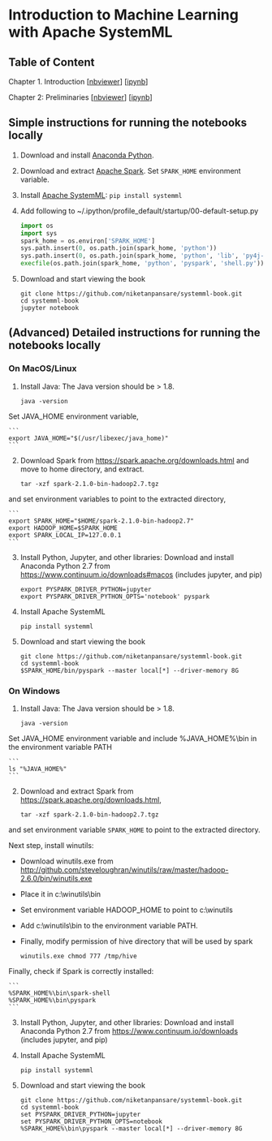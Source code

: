 # Introduction to Machine Learning with Apache SystemML

## Table of Content

Chapter 1. Introduction [[nbviewer](http://nbviewer.jupyter.org/github/niketanpansare/systemml-book/blob/master/Chapter1_Introduction.ipynb)] [[ipynb](https://github.com/niketanpansare/systemml-book/blob/master/Chapter1_Introduction.ipynb)]

Chapter 2: Preliminaries [[nbviewer](http://nbviewer.jupyter.org/github/niketanpansare/systemml-book/blob/master/Chapter2_Preliminaries.ipynb)] [[ipynb](https://github.com/niketanpansare/systemml-book/blob/master/Chapter2_Preliminaries.ipynb)]


## Simple instructions for running the notebooks locally

1. Download and install [Anaconda Python](https://www.continuum.io/downloads).

2. Download and extract [Apache Spark](http://spark.apache.org/downloads.html). Set `SPARK_HOME` environment variable.

3. Install [Apache SystemML](http://systemml.apache.org/install-systemml.html): `pip install systemml`

4. Add following to ~/.ipython/profile_default/startup/00-default-setup.py

	```python
	import os
	import sys
	spark_home = os.environ['SPARK_HOME']
	sys.path.insert(0, os.path.join(spark_home, 'python'))
	sys.path.insert(0, os.path.join(spark_home, 'python', 'lib', 'py4j-0.9-src.zip'))
	execfile(os.path.join(spark_home, 'python', 'pyspark', 'shell.py'))
	```

5. Download and start viewing the book

	```
	git clone https://github.com/niketanpansare/systemml-book.git
	cd systemml-book
	jupyter notebook
	```

## (Advanced) Detailed instructions for running the notebooks locally

### On MacOS/Linux

1. Install Java: The Java version should be > 1.8.

	```
	java -version
	```

Set JAVA_HOME environment variable, 

	```
	export JAVA_HOME="$(/usr/libexec/java_home)"
	```

2. Download Spark from https://spark.apache.org/downloads.html and move to home directory, and extract.

	```
	tar -xzf spark-2.1.0-bin-hadoop2.7.tgz
	```
	
and set environment variables to point to the extracted directory,

	```
	export SPARK_HOME="$HOME/spark-2.1.0-bin-hadoop2.7"
	export HADOOP_HOME=$SPARK_HOME
	export SPARK_LOCAL_IP=127.0.0.1
	```
	
3. Install Python, Jupyter, and other libraries: Download and install Anaconda Python 2.7 from https://www.continuum.io/downloads#macos
(includes jupyter, and pip)

	```
	export PYSPARK_DRIVER_PYTHON=jupyter
	export PYSPARK_DRIVER_PYTHON_OPTS='notebook' pyspark
	```
	
4. Install Apache SystemML

	```
	pip install systemml
	```
	
5. Download and start viewing the book

	```
	git clone https://github.com/niketanpansare/systemml-book.git
	cd systemml-book
	$SPARK_HOME/bin/pyspark --master local[*] --driver-memory 8G
	```
	
### On Windows

1. Install Java: The Java version should be > 1.8.

	```
	java -version
	```
	
Set JAVA_HOME environment variable and include %JAVA_HOME%\bin in the environment variable PATH

	```
	ls "%JAVA_HOME%"
	```
	
2. Download and extract Spark from https://spark.apache.org/downloads.html, 

	```
	tar -xzf spark-2.1.0-bin-hadoop2.7.tgz
	```
	
and set environment variable `SPARK_HOME` to point to the extracted directory.
	
Next step, install winutils:

- Download winutils.exe from http://github.com/steveloughran/winutils/raw/master/hadoop-2.6.0/bin/winutils.exe  
- Place it in c:\winutils\bin
- Set environment variable HADOOP_HOME to point to c:\winutils
- Add c:\winutils\bin to the environment variable PATH.
- Finally, modify permission of hive directory that will be used by spark

	```
	winutils.exe chmod 777 /tmp/hive
	```
	
Finally, check if Spark is correctly installed:

	```
	%SPARK_HOME%\bin\spark-shell
	%SPARK_HOME%\bin\pyspark	
	```
	
3. Install Python, Jupyter, and other libraries: Download and install Anaconda Python 2.7 from https://www.continuum.io/downloads
(includes jupyter, and pip)
	
4. Install Apache SystemML

	```
	pip install systemml
	```
	
5. Download and start viewing the book

	```
	git clone https://github.com/niketanpansare/systemml-book.git
	cd systemml-book
	set PYSPARK_DRIVER_PYTHON=jupyter
	set PYSPARK_DRIVER_PYTHON_OPTS=notebook
	%SPARK_HOME%\bin\pyspark --master local[*] --driver-memory 8G
	```